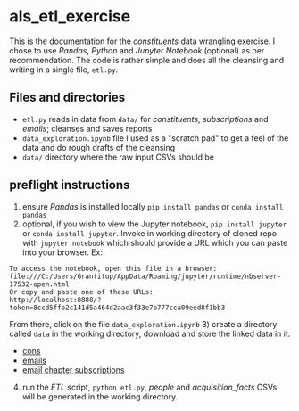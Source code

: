 # als_etl_exercise

This is the documentation for the *constituents* data wrangling exercise. I chose to use *Pandas*, *Python* and *Jupyter Notebook* (optional) 
as per recommendation. The code is rather simple and does all the cleansing and writing in a single file, `etl.py`.

## Files and directories
- `etl.py` reads in data from `data/` for *constituents*, *subscriptions* and *emails*; cleanses and saves reports
- `data_exploration.ipynb` file I used as a "scratch pad" to get a feel of the data and do rough drafts of the cleansing
- `data/` directory where the raw input CSVs should be

## preflight instructions
1) ensure *Pandas* is installed locally `pip install pandas` or `conda install pandas`
2) optional, if you wish to view the Jupyter notebook, `pip install jupyter` or `conda install jupyter`. Invoke in working directory of cloned repo with `jupyter notebook` which should provide a URL which you can paste into your browser. Ex:
```
To access the notebook, open this file in a browser:                           
file:///C:/Users/Grantitup/AppData/Roaming/jupyter/runtime/nbserver-17532-open.html 
Or copy and paste one of these URLs:                                           
http://localhost:8888/?token=8ccd5ffb2c141d5a464d2aac3f33e7b777cca09eed8f1bb3
```
From there, click on the file `data_exploration.ipynb`
3) create a directory called `data` in the working directory, download and store the linked data in it:
- [cons](https://als-hiring.s3.amazonaws.com/fake_data/2020-07-01_17%3A11%3A00/cons.csv)
- [emails](https://als-hiring.s3.amazonaws.com/fake_data/2020-07-01_17%3A11%3A00/cons_email.csv)
- [email chapter subscriptions](https://als-hiring.s3.amazonaws.com/fake_data/2020-07-01_17%3A11%3A00/cons_email_chapter_subscription.csv)

4) run the *ETL* script, `python etl.py`, *people* and *acquisition_facts* CSVs will be generated in the working directory.
